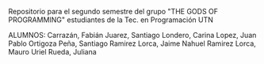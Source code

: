 Repositorio para el segundo semestre del grupo "THE GODS OF PROGRAMMING" estudiantes de la Tec. en Programación UTN

ALUMNOS:
Carrazán, Fabián
Juarez, Santiago
Londero, Carina
Lopez, Juan Pablo
Ortigoza Peña, Santiago
Ramirez Lorca, Jaime Nahuel
Ramirez Lorca, Mauro Uriel
Rueda, Juliana

